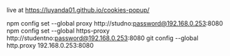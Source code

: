 live at
 https://luyanda01.github.io/cookies-popup/


 npm config set --global proxy http://studno:password@192.168.0.253:8080
npm config set --global https-proxy http://studentno:password@192.168.0.253:8080
git config --global http.proxy 192.168.0.253:8080

